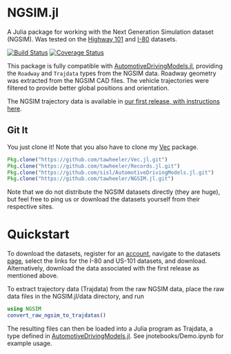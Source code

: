 # NGSIM.jl

A Julia package for working with the Next Generation Simulation dataset (NGSIM).
Was tested on the [Highway 101](http://www.fhwa.dot.gov/publications/research/operations/07030/) and [I-80](http://www.fhwa.dot.gov/publications/research/operations/06137/) datasets.

[![Build Status](https://travis-ci.org/tawheeler/NGSIM.jl.svg?branch=master)](https://travis-ci.org/tawheeler/NGSIM.jl)
[![Coverage Status](https://coveralls.io/repos/tawheeler/NGSIM.jl/badge.svg?branch=master&service=github)](https://coveralls.io/github/tawheeler/NGSIM.jl?branch=master)

This package is fully compatible with [AutomotiveDrivingModels.jl](https://github.com/sisl/AutomotiveDrivingModels.jl), providing the `Roadway` and `Trajdata` types from the NGSIM data. Roadway geometry was extracted from the NGSIM CAD files. The vehicle trajectories were filtered to provide better global positions and orientation.

The NGSIM trajectory data is available in [our first release, with instructions here](https://github.com/tawheeler/NGSIM.jl/releases).

## Git It

You just clone it! Note that you also have to clone my [Vec](https://github.com/tawheeler/Vec.jl) package.

```julia
Pkg.clone("https://github.com/tawheeler/Vec.jl.git")
Pkg.clone("https://github.com/tawheeler/Records.jl.git")
Pkg.clone("https://github.com/sisl/AutomotiveDrivingModels.jl.git")
Pkg.clone("https://github.com/tawheeler/NGSIM.jl.git")
```
Note that we do not distribute the NGSIM datasets directly (they are huge), but feel free to ping us or download the datasets yourself from their respective sites.

# Quickstart

To download the datasets, register for an [account](https://www.its-rde.net/index.php/about/register), navigate to the datasets [page](https://www.its-rde.net/index.php/rdedataenvironment/10023), select the links for the I-80 and US-101 datasets, and download. Alternatively, download the data associated with the first release as mentioned above.

To extract trajectory data (Trajdata) from the raw NGSIM data, place the raw data files in the NGSIM.jl/data directory, and run

```julia
using NGSIM
convert_raw_ngsim_to_trajdatas()
```

The resulting files can then be loaded into a Julia program as Trajdata, a type defined in [AutomotiveDrivingModels.jl](https://github.com/sisl/AutomotiveDrivingModels.jl). See jnotebooks/Demo.ipynb for example usage.
